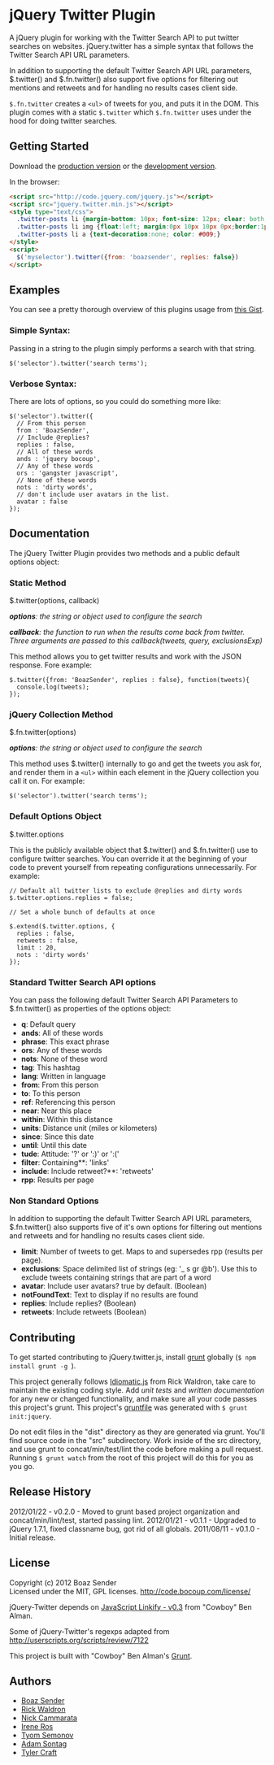 # jQuery Twitter Plugin

A jQuery plugin for working with the Twitter Search API to put twitter searches on websites. jQuery.twitter has a simple syntax that follows the Twitter Search API URL parameters.

In addition to supporting the default Twitter Search API URL parameters, $.twitter() and $.fn.twitter() also support five options for filtering out mentions and retweets and for handling no results cases client side.

```$.fn.twitter``` creates a ```<ul>``` of tweets for you, and puts it in the DOM. This plugin comes with a static ```$.twitter``` which ```$.fn.twitter``` uses under the hood for doing twitter searches.

## Getting Started
Download the [production version][min] or the [development version][max].

[min]: https://raw.github.com/boazsender/jquery.twitter/master/dist/jquery.twitter.min.js
[max]: https://raw.github.com/boazsender/jquery.twitter/master/dist/jquery.twitter.js

In the browser:

```html
<script src="http://code.jquery.com/jquery.js"></script>
<script src="jquery.twitter.min.js"></script>
<style type="text/css">
  .twitter-posts li {margin-bottom: 10px; font-size: 12px; clear: both; list-style-type:none;}
  .twitter-posts li img {float:left; margin:0px 10px 10px 0px;border:1px solid #c2c2c2; -moz-box-shadow: 0px 0px 4px #c2c2c2; -webkit-box-shadow: 0px 0px 4px #c2c2c2; box-shadow: 0px 0px 4px #c2c2c2;}
  .twitter-posts li a {text-decoration:none; color: #009;}
</style>
<script>
  $('myselector').twitter({from: 'boazsender', replies: false})
</script>
```

## Examples
You can see a pretty thorough overview of this plugins usage from [this Gist](http://bl.ocks.org/1813727).

### Simple Syntax:
Passing in a string to the plugin simply performs a search with that string.

```
$('selector').twitter('search terms');
```

### Verbose Syntax:
There are lots of options, so you could do something more like:

```
$('selector').twitter({
  // From this person
  from : 'BoazSender',
  // Include @replies?
  replies : false,
  // All of these words
  ands : 'jquery bocoup',
  // Any of these words	
  ors : 'gangster javascript',
  // None of these words
  nots : 'dirty words',
  // don't include user avatars in the list.
  avatar : false
});
```

## Documentation
The jQuery Twitter Plugin provides two methods and a public default options object:

### Static Method
$.twitter(options, callback)

_**options**: the string or object used to configure the search_

_**callback**: the function to run when the results come back from twitter. Three arguments are passed to this callback(tweets, query, exclusionsExp)_

This method allows you to get twitter results and work with the JSON response. Fore example:

```
$.twitter({from: 'BoazSender', replies : false}, function(tweets){
  console.log(tweets);
});
```

### jQuery Collection Method
$.fn.twitter(options)

_**options**: the string or object used to configure the search_

This method uses $.twitter() internally to go and get the tweets you ask for, and render them in a ```<ul>``` within each element in the jQuery collection you call it on. For example:

```
$('selector').twitter('search terms');
```

### Default Options Object
$.twitter.options

This is the publicly available object that $.twitter() and $.fn.twitter() use to configure twitter searches. You can override it at the beginning of your code to prevent yourself from repeating configurations unnecessarily. For example:

```
// Default all twitter lists to exclude @replies and dirty words
$.twitter.options.replies = false; 

// Set a whole bunch of defaults at once

$.extend($.twitter.options, {
  replies : false,
  retweets : false,
  limit : 20,
  nots : 'dirty words'
});
```

### Standard Twitter Search API options
You can pass the following default Twitter Search API Parameters to $.fn.twitter() as properties of the options object:

* **q**: Default query
* **ands**: All of these words
* **phrase**: This exact phrase
* **ors**: Any of these words
* **nots**: None of these word
* **tag**: This hashtag
* **lang**: Written in language
* **from**: From this person
* **to**: To this person
* **ref**: Referencing this person
* **near**: Near this place
* **within**: Within this distance
* **units**: Distance unit (miles or kilometers)
* **since**: Since this date
* **until**: Until this date
* **tude**: Attitude: '?' or ':)' or ':('
* **filter**: Containing**: 'links'
* **include**: Include retweet?**: 'retweets'
* **rpp**: Results per page

### Non Standard Options
In addition to supporting the default Twitter Search API URL parameters, $.fn.twitter() also supports five of it's own options for filtering out mentions and retweets and for handling no results cases client side.

* **limit**: Number of tweets to get. Maps to and supersedes rpp (results per page).
* **exclusions**: Space delimited list of strings (eg: '_ s gr @b'). Use this to exclude tweets containing strings that are part of a word
* **avatar**: Include user avatars? true by default. (Boolean)
* **notFoundText**: Text to display if no results are found
* **replies**: Include replies? (Boolean)
* **retweets**: Include retweets (Boolean)

## Contributing
To get started contributing to jQuery.twitter.js, install [grunt](https://github.com/cowboy/grunt) globally (```$ npm install grunt -g ```).

This project generally follows [Idiomatic.js](https://github.com/rwldrn/idiomatic.js) from Rick Waldron, take care to maintain the existing coding style. Add *unit tests* and *written documentation* for any new or changed functionality, and make sure all your code passes this project's grunt. This project's [gruntfile](https://github.com/boazsender/jQuery-Twitter-Plugin/blob/master/grunt.js) was generated with ```$ grunt init:jquery```.

Do not edit files in the "dist" directory as they are generated via grunt. You'll find source code in the "src" subdirectory. Work inside of the src directory, and use grunt to concat/min/test/lint the code before making a pull request. Running ```$ grunt watch``` from the root of this project will do this for you as you go.

## Release History
2012/01/22 - v0.2.0 - Moved to grunt based project organization and concat/min/lint/test, started passing lint.
2012/01/21 - v0.1.1 - Upgraded to jQuery 1.7.1, fixed classname bug, got rid of all globals.
2011/08/11 - v0.1.0 - Initial release.

## License
Copyright (c) 2012 Boaz Sender  
Licensed under the MIT, GPL licenses.
http://code.bocoup.com/license/

jQuery-Twitter depends on [JavaScript Linkify - v0.3](http://benalman.com/projects/javascript-linkify) from "Cowboy" Ben Alman.

Some of jQuery-Twitter's regexps adapted from http://userscripts.org/scripts/review/7122

This project is built with "Cowboy" Ben Alman's [Grunt](https://github.com/cowboy/grunt).

## Authors

* [Boaz Sender](http://github.com/boazsender)
* [Rick Waldron](http://github.com/rwldrn)
* [Nick Cammarata](http://github.com/ncammarata)
* [Irene Ros](http://github.com/iros)
* [Tyom Semonov](https://github.com/tyom)
* [Adam Sontag](http://github.com/ajpiano)
* [Tyler Craft](http://github.com/tylercraft)
